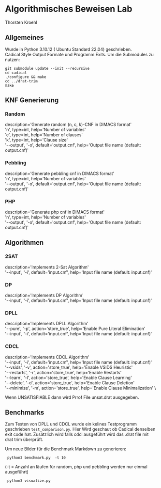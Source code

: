 # Algorithmisches Beweisen Lab

Thorsten Kroehl

## Allgemeines 
 Wurde in Python 3.10.12 ( Ubuntu Standard 22.04) geschrieben. \
 Cadical Style Output Formate und Programm Exits.
 Um die Submodules zu nutzen:
 ```
git submodule update --init --recursive
cd cadical
./configure && make
cd ../drat-trim
make
 ```


## KNF Generierung

### Random

 description='Generate random (n, c, k)-CNF in DIMACS format' \
 'n', type=int, help='Number of variables' \
 'c', type=int, help='Number of clauses' \
 'k', type=int, help='Clause size' \
'--output', '-o', default='output.cnf', help='Output file name (default: output.cnf)'

### Pebbling 
description='Generate pebbling cnf in DIMACS format' \
'n', type=int, help='Number of variables' \
'--output', '-o', default='output.cnf', help='Output file name (default: output.cnf)'


### PHP
description='Generate php cnf in DIMACS format' \
'n', type=int, help='Number of variables' \
'--output', '-o', default='output.cnf', help='Output file name (default: output.cnf)'

## Algorithmen

### 2SAT
description='Implements 2-Sat Algorithm' \
'--input', '-i', default='input.cnf', help='Input file name (default: input.cnf)'

### DP 
description='Implements DP Algorithm' \
'--input', '-i', default='input.cnf', help='Input file name (default: input.cnf)'

### DPLL
description='Implements DPLL Algorithm' \
'--pure', '-p', action='store_true', help='Enable Pure Literal Elimination' \
'--input', '-i', default='input.cnf', help='Input file name (default: input.cnf)'

### CDCL

description='Implements CDCL Algorithm' \
'--input', '-i', default='input.cnf', help='Input file name (default: input.cnf)' \
'--vsids', '-v', action='store_true', help='Enable VSIDS Heuristic' \
'--restarts', '-r', action='store_true', help='Enable Restarts' \
'--learn', '-l', action='store_true', help='Enable Clause Learning' \
'--delete', '-d', action='store_true', help='Enable Clause Deletion' \
'--minimize', '-m', action='store_true', help='Enable Clause Minimalization' \

Wenn UNSATISFIABLE dann wird Prrof File unsat.drat ausgegeben.

## Benchmarks

Zum Testen von DPLL und CDCL wurde ein kelines Testprogramm geschrieben ```test_comparison.py```.
Hier Wird geschaut ob Cadical denselben exit code hat.
Zusätzlich wird falls cdcl ausgeführt wird das .drat file mit drat trim überprüft.

Um neue Bilder für die Benchmark Markdown zu generieren:
```
 python3 benchmark.py  -t 10
``` 
(-t = Anzahl an läufen für random, php und pebbling werden nur einmal ausgeführt)
```
 python3 visualize.py 
```

